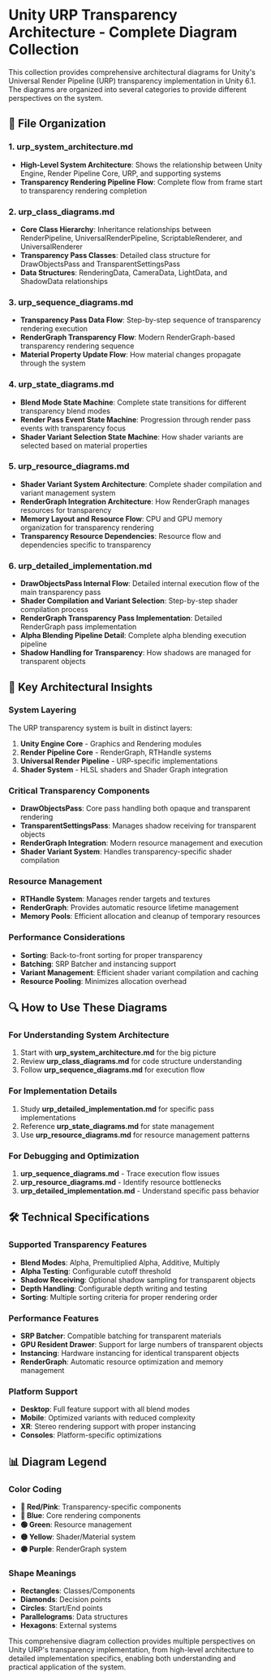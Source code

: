 # Unity URP Transparency Architecture - Complete Diagram Collection

This collection provides comprehensive architectural diagrams for Unity's Universal Render Pipeline (URP) transparency implementation in Unity 6.1. The diagrams are organized into several categories to provide different perspectives on the system.

## 📁 File Organization

### 1. **urp_system_architecture.md**
- **High-Level System Architecture**: Shows the relationship between Unity Engine, Render Pipeline Core, URP, and supporting systems
- **Transparency Rendering Pipeline Flow**: Complete flow from frame start to transparency rendering completion

### 2. **urp_class_diagrams.md**
- **Core Class Hierarchy**: Inheritance relationships between RenderPipeline, UniversalRenderPipeline, ScriptableRenderer, and UniversalRenderer
- **Transparency Pass Classes**: Detailed class structure for DrawObjectsPass and TransparentSettingsPass
- **Data Structures**: RenderingData, CameraData, LightData, and ShadowData relationships

### 3. **urp_sequence_diagrams.md**
- **Transparency Pass Data Flow**: Step-by-step sequence of transparency rendering execution
- **RenderGraph Transparency Flow**: Modern RenderGraph-based transparency rendering sequence
- **Material Property Update Flow**: How material changes propagate through the system

### 4. **urp_state_diagrams.md**
- **Blend Mode State Machine**: Complete state transitions for different transparency blend modes
- **Render Pass Event State Machine**: Progression through render pass events with transparency focus
- **Shader Variant Selection State Machine**: How shader variants are selected based on material properties

### 5. **urp_resource_diagrams.md**
- **Shader Variant System Architecture**: Complete shader compilation and variant management system
- **RenderGraph Integration Architecture**: How RenderGraph manages resources for transparency
- **Memory Layout and Resource Flow**: CPU and GPU memory organization for transparency rendering
- **Transparency Resource Dependencies**: Resource flow and dependencies specific to transparency

### 6. **urp_detailed_implementation.md**
- **DrawObjectsPass Internal Flow**: Detailed internal execution flow of the main transparency pass
- **Shader Compilation and Variant Selection**: Step-by-step shader compilation process
- **RenderGraph Transparency Pass Implementation**: Detailed RenderGraph pass implementation
- **Alpha Blending Pipeline Detail**: Complete alpha blending execution pipeline
- **Shadow Handling for Transparency**: How shadows are managed for transparent objects

## 🎯 Key Architectural Insights

### System Layering
The URP transparency system is built in distinct layers:
1. **Unity Engine Core** - Graphics and Rendering modules
2. **Render Pipeline Core** - RenderGraph, RTHandle systems
3. **Universal Render Pipeline** - URP-specific implementations
4. **Shader System** - HLSL shaders and Shader Graph integration

### Critical Transparency Components
- **DrawObjectsPass**: Core pass handling both opaque and transparent rendering
- **TransparentSettingsPass**: Manages shadow receiving for transparent objects
- **RenderGraph Integration**: Modern resource management and execution
- **Shader Variant System**: Handles transparency-specific shader compilation

### Resource Management
- **RTHandle System**: Manages render targets and textures
- **RenderGraph**: Provides automatic resource lifetime management
- **Memory Pools**: Efficient allocation and cleanup of temporary resources

### Performance Considerations
- **Sorting**: Back-to-front sorting for proper transparency
- **Batching**: SRP Batcher and instancing support
- **Variant Management**: Efficient shader variant compilation and caching
- **Resource Pooling**: Minimizes allocation overhead

## 🔍 How to Use These Diagrams

### For Understanding System Architecture
1. Start with **urp_system_architecture.md** for the big picture
2. Review **urp_class_diagrams.md** for code structure understanding
3. Follow **urp_sequence_diagrams.md** for execution flow

### For Implementation Details
1. Study **urp_detailed_implementation.md** for specific pass implementations
2. Reference **urp_state_diagrams.md** for state management
3. Use **urp_resource_diagrams.md** for resource management patterns

### For Debugging and Optimization
1. **urp_sequence_diagrams.md** - Trace execution flow issues
2. **urp_resource_diagrams.md** - Identify resource bottlenecks
3. **urp_detailed_implementation.md** - Understand specific pass behavior

## 🛠 Technical Specifications

### Supported Transparency Features
- **Blend Modes**: Alpha, Premultiplied Alpha, Additive, Multiply
- **Alpha Testing**: Configurable cutoff threshold
- **Shadow Receiving**: Optional shadow sampling for transparent objects
- **Depth Handling**: Configurable depth writing and testing
- **Sorting**: Multiple sorting criteria for proper rendering order

### Performance Features
- **SRP Batcher**: Compatible batching for transparent materials
- **GPU Resident Drawer**: Support for large numbers of transparent objects
- **Instancing**: Hardware instancing for identical transparent objects
- **RenderGraph**: Automatic resource optimization and memory management

### Platform Support
- **Desktop**: Full feature support with all blend modes
- **Mobile**: Optimized variants with reduced complexity
- **XR**: Stereo rendering support with proper instancing
- **Consoles**: Platform-specific optimizations

## 📊 Diagram Legend

### Color Coding
- **🔴 Red/Pink**: Transparency-specific components
- **🔵 Blue**: Core rendering components
- **🟢 Green**: Resource management
- **🟡 Yellow**: Shader/Material system
- **🟣 Purple**: RenderGraph system

### Shape Meanings
- **Rectangles**: Classes/Components
- **Diamonds**: Decision points
- **Circles**: Start/End points
- **Parallelograms**: Data structures
- **Hexagons**: External systems

This comprehensive diagram collection provides multiple perspectives on Unity URP's transparency implementation, from high-level architecture to detailed implementation specifics, enabling both understanding and practical application of the system.
